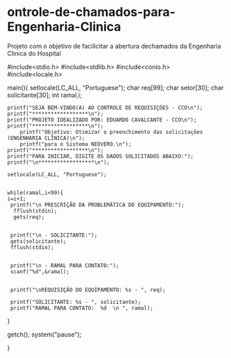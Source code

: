 # ontrole-de-chamados-para-Engenharia-Clinica
Projeto com o objetivo de facilicitar a abertura dechamados da Engenharia Clinica do Hospital

#include<stdio.h>
#include<stdlib.h>
#include<conio.h>
#include<locale.h>

main(){
	 setlocale(LC_ALL, "Portuguese");
	char req[99];
	char setor[30];
	char solicitante[30];
	int ramal,i;

	printf("SEJA BEM-VINDO(A) AO CONTROLE DE REQUISIÇÕES - CCO\n");
	printf("******************\n");
	printf("PROJETO IDEALIZADO POR: EDUARDO CAVALCANTE - CCO\n");
	printf("******************\n");
		printf("Objetivo: Otimizar o preenchimento das solicitações (ENGENHARIA CLÍNICA)\n");
		printf("para o Sistema NEOVERO.\n");
	printf("******************\n");
	printf("PARA INICIAR, DIGITE OS DADOS SOLICITADOS ABAIXO:");
	printf("\n******************\n");
	
    setlocale(LC_ALL, "Portuguese");
	

	while(ramal,i<99){
	i=i+1;
	 printf("\n PRESCRIÇÃO DA PROBLEMÁTICA DO EQUIPAMENTO:");
      fflush(stdin);
      gets(req);
    

	 printf("\n - SOLICITANTE:");
	 gets(solicitante);
     fflush(stdin);
    

	 printf("\n - RAMAL PARA CONTATO:");
	 scanf("%d",&ramal);

 	
 	 printf("\nREQUISIÇÃO DO EQUIPAMENTO: %s - ", req);

	 printf("SOLICITANTE: %s - ", solicitante);
	 printf("RAMAL PARA CONTATO:  %d  \n ", ramal);

 }


 getch();
 system("pause");
 
}
